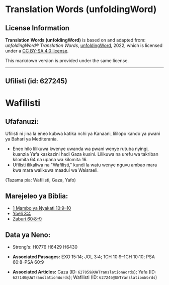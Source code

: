 # Translation Words (unfoldingWord)

## License Information

**Translation Words (unfoldingWord)** is based on and adapted from: _unfoldingWord® Translation Words_, [unfoldingWord](https://unfoldingword.org/utw), 2022, which is licensed under a [CC BY-SA 4.0 license](https://creativecommons.org/licenses/by-sa/4.0/legalcode.en).

This markdown version is provided under the same license.



--------------------------------

## Ufilisti (id: 627245)

Wafilisti
=========

Ufafanuzi:
----------

Ufilisti ni jina la eneo kubwa katika nchi ya Kanaani, lililopo kando ya pwani ya Bahari ya Mediterania.

* Eneo hilo lilikuwa kwenye uwanda wa pwani wenye rutuba nyingi, kuanzia Yafa kaskazini hadi Gaza kusini. Lilikuwa na urefu wa takriban kilomita 64 na upana wa kilomita 16\.
* Ufilisti ilikaliwa na "Wafilisti," kundi la watu wenye nguvu ambao mara kwa mara walikuwa maadui wa Waisraeli.

(Tazama pia: Wafilisti, Gaza, Yafo)

Marejeleo ya Biblia:
--------------------

* [1 Mambo ya Nyakati 10:9–10](https://ref.ly/1Chr10:9-1Chr10:10)
* [Yoeli 3:4](https://ref.ly/Joel3:4)
* [Zaburi 60:8–9](https://ref.ly/Ps60:8-Ps60:9)

Data ya Neno:
-------------

* Strong's: H0776 H6429 H6430

* **Associated Passages:** EXO 15:14; JOL 3:4; 1CH 10:9–1CH 10:10; PSA 60:8–PSA 60:9
* **Associated Articles:** Gaza (ID: `627059@UWTranslationWords`); Yafa (ID: `627140@UWTranslationWords`); Wafilisti (ID: `627246@UWTranslationWords`)

